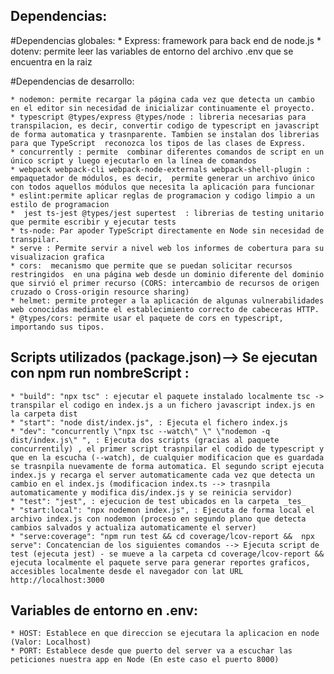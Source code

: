 ## Dependencias:
  #Dependencias globales:
    * Express: framework para back end de node.js
    * dotenv: permite leer las variables de entorno del archivo .env que se encuentra en la raiz

  #Dependencias de desarrollo: 

    * nodemon: permite recargar la página cada vez que detecta un cambio en el editor sin necesidad de inicializar continuamente el proyecto. 
    * typescript @types/express @types/node : libreria necesarias para transpilacion, es decir, convertir codigo de typescript en javascript de forma automatica y trasnparente. Tambien se instalan dos librerias para que TypeScript  reconozca los tipos de las clases de Express.
    * concurrently : permite  combinar diferentes comandos de script en un único script y luego ejecutarlo en la línea de comandos
    * webpack webpack-cli webpack-node-externals webpack-shell-plugin :  empaquetador de módulos, es decir,  permite generar un archivo único con todos aquellos módulos que necesita la aplicación para funcionar
    * eslint:permite aplicar reglas de programacion y codigo limpio a un estilo de programacion 
    *  jest ts-jest @types/jest supertest  : librerias de testing unitario que permite escribir y ejecutar tests
    * ts-node: Par apoder TypeScript directamente en Node sin necesidad de transpilar.
    * serve : Permite servir a nivel web los informes de cobertura para su visualizacion grafica
    * cors:  mecanismo que permite que se puedan solicitar recursos restringidos  en una página web desde un dominio diferente del dominio que sirvió el primer recurso (CORS: intercambio de recursos de origen cruzado o Cross-origin resource sharing)
    * helmet: permite proteger a la aplicación de algunas vulnerabilidades web conocidas mediante el establecimiento correcto de cabeceras HTTP.
    * @types/cors: permite usar el paquete de cors en typescript, importando sus tipos.



## Scripts utilizados (package.json)--> Se ejecutan con npm run nombreScript :
    * "build": "npx tsc" : ejecutar el paquete instalado localmente tsc -> transpilar el codigo en index.js a un fichero javascript index.js en la carpeta dist
    * "start": "node dist/index.js", : Ejecuta el fichero index.js
    * "dev": "concurrently \"npx tsc --watch\" \" \"nodemon -q dist/index.js\" ", : Ejecuta dos scripts (gracias al paquete concurrentily) , el primer script trasnpilar el codido de typescript y que en la escucha (--watch), de cualquier modificacion que es guardada se trasnpila nuevamente de forma automatica. El segundo script ejecuta index.js y recarga el server automaticamente cada vez que detecta un cambio en el index.js (modificacion index.ts --> trasnpila automaticamente y modifica dis/index.js y se reinicia servidor)
    * "test": "jest", : ejecucion de test ubicados en la carpeta _tes_
    * "start:local": "npx nodemon index.js", : Ejecuta de forma local el archivo index.js con nodemon (proceso en segundo plano que detecta cambios salvados y actualiza automaticamente el server)
    * "serve:coverage": "npm run test && cd coverage/lcov-report &&  npx serve": Concatencian de los siguientes comandos --> Ejecuta script de test (ejecuta jest) - se mueve a la carpeta cd coverage/lcov-report && ejecuta localmente el paquete serve para generar reportes graficos, accesibles localmente desde el navegador con lat URL  http://localhost:3000   

  ## Variables de entorno en .env:
    * HOST: Establece en que direccion se ejecutara la aplicacion en node (Valor: Localhost)
    * PORT: Establece desde que puerto del server va a escuchar las peticiones nuestra app en Node (En este caso el puerto 8000)
